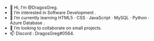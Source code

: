 - 👋 Hi, I’m @DragosGreg.
- 👀 I’m interested in  Software Development .
- 🌱 I’m currently learning  HTML5 · CSS · JavaScript · MySQL · Python · Azure Database .
- 💞️ I’m looking to collaborate on small projects.
- 📫 Discord : DragosGreg#0564.

<!---
DragosGreg/DragosGreg is a ✨ special ✨ repository because its `README.md` (this file) appears on your GitHub profile.
You can click the Preview link to take a look at your changes.
--->
